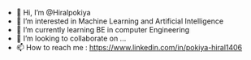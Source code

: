 - 👋 Hi, I’m @Hiralpokiya
- 👀 I’m interested in Machine Learning and Artificial Intelligence 
- 🌱 I’m currently learning BE in computer Engineering 
- 💞️ I’m looking to collaborate on ...
- 📫 How to reach me :
https://www.linkedin.com/in/pokiya-hiral1406
<!---
Hiralpokiya/Hiralpokiya is a ✨ special ✨ repository because its `README.md` (this file) appears on your GitHub profile.
You can click the Preview link to take a look at your changes.
--->

